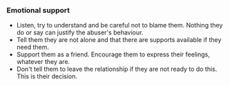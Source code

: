 ###  Emotional support

  * Listen, try to understand and be careful not to blame them. Nothing they do or say can justify the abuser's behaviour. 
  * Tell them they are not alone and that there are supports available if they need them. 
  * Support them as a friend. Encourage them to express their feelings, whatever they are. 
  * Don't tell them to leave the relationship if they are not ready to do this. This is their decision. 
